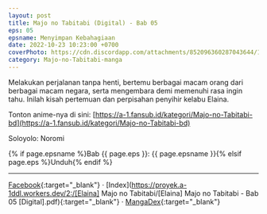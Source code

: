 ```yaml
---
layout: post
title: Majo no Tabitabi (Digital) - Bab 05
eps: 05
epsname: Menyimpan Kebahagiaan
date: 2022-10-23 10:23:00 +0700
coverPhoto: https://cdn.discordapp.com/attachments/852096360287043644/1075786845293641840/bab5.png
category: Majo-no-Tabitabi-manga
---
```


Melakukan perjalanan tanpa henti, bertemu berbagai macam orang dari berbagai macam negara, serta mengembara demi memenuhi rasa ingin tahu. Inilah kisah pertemuan dan perpisahan penyihir kelabu Elaina.

Tonton anime-nya di sini: [https://a-1.fansub.id/kategori/Majo-no-Tabitabi-bd](https://a-1.fansub.id/kategori/Majo-no-Tabitabi-bd)

Soloyolo: Noromi

{% if page.epsname %}Bab {{ page.eps }}: {{ page.epsname }}{% elsif page.eps %}Unduh{% endif %}

---
[Facebook](https://www.facebook.com/a1fansub/posts/pfbid0ypZVcedM1grBE2p5PNsjVsmvoyBFs6qDpCBcazpGp2zdAPbkEnWKC7GsJqRpYRvHl){:target="_blank"} &middot; [Index](https://proyek.a-1ddl.workers.dev/2:/[Elaina] Majo no Tabitabi/[Elaina] Majo no Tabitabi - Bab 05 [Digital].pdf){:target="_blank"} &middot; [MangaDex](https://mangadex.org/chapter/282358b9-7e17-4779-a141-a5335e492150){:target="_blank"}